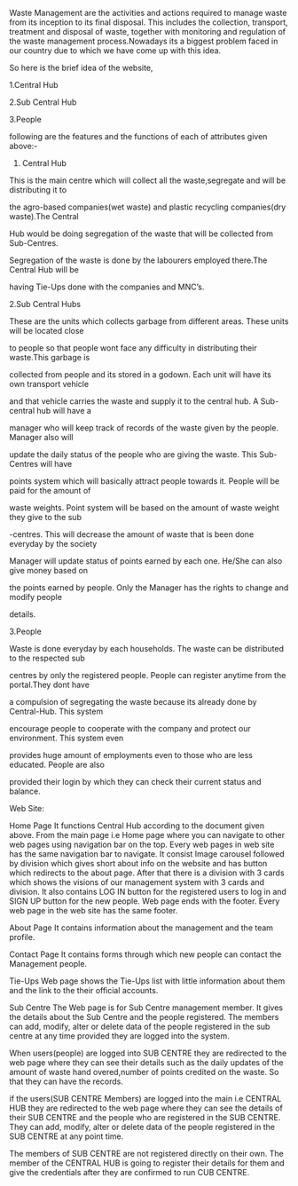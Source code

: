 Waste Management are the activities and actions required to manage waste from its inception to its final disposal. This includes the collection, transport, treatment and disposal of waste, together with monitoring and regulation of the waste management process.Nowadays its a biggest problem faced in our country due to which we have come up with this idea.


So here is the brief idea of the website,

1.Central Hub

2.Sub Central Hub

3.People


following are the features and the functions of each of attributes given above:-

1. Central Hub

This is the main centre which will collect all the waste,segregate and will be distributing it to

the agro-based companies(wet waste) and plastic recycling companies(dry waste).The Central

Hub would be doing segregation of the waste that will be collected from Sub-Centres.

Segregation of the waste is done by the labourers employed there.The Central Hub will be

having Tie-Ups done with the companies and MNC’s.



2.Sub Central Hubs

These are the units which collects garbage from different areas. These units will be located close

to people so that people wont face any difficulty in distributing their waste.This garbage is

collected from people and its stored in a godown. Each unit will have its own transport vehicle

and that vehicle carries the waste and supply it to the central hub. A Sub-central hub will have a

manager who will keep track of records of the waste given by the people. Manager also will

update the daily status of the people who are giving the waste. This Sub-Centres will have

points system which will basically attract people towards it. People will be paid for the amount of

waste weights. Point system will be based on the amount of waste weight they give to the sub

-centres. This will decrease the amount of waste that is been done everyday by the society

Manager will update status of points earned by each one. He/She can also give money based on

the points earned by people. Only the Manager has the rights to change and modify people

details.



3.People

Waste is done everyday by each households. The waste can be distributed to the respected sub

centres by only the registered people. People can register anytime from the portal.They dont have

a compulsion of segregating the waste because its already done by Central-Hub. This system

encourage people to cooperate with the company and protect our environment. This system even

provides huge amount of employments even to those who are less educated. People are also

provided their login by which they can check their current status and balance.



Web Site:
  
Home Page
It functions Central Hub according to the document given above. From the main page i.e Home page where you can navigate to other web pages using navigation bar on the top. Every web pages in web site has the same navigation bar to navigate. It consist Image carousel followed by division which gives short about info on the website and has button which redirects to the about page. After that there is a division with 3 cards which shows the visions of our management system with 3 cards and division. It also contains LOG IN button for the registered users to log in and SIGN UP button for the new people. Web page ends with the footer. Every web page in the web site has the same footer.

About Page
It contains information about the management and the team profile.

Contact Page
It contains forms through which new people can contact the Management people.

Tie-Ups
Web page shows the Tie-Ups list with little information about them and the link to the their official accounts.

Sub Centre
The Web page is for Sub Centre management member. It gives the details about the Sub Centre and the people registered. The members can add, modify, alter or delete data of the people registered in the sub centre at any time provided they are logged into the system.

When users(people) are logged into SUB CENTRE they are redirected to the web page where they can see their details such as the daily updates of the amount of waste hand overed,number of points credited on the waste. So that they can have the records.

if the users(SUB CENTRE Members) are logged into the main i.e CENTRAL HUB they are redirected to the web page where they can see the details of their SUB CENTRE and the people who are registered in the SUB CENTRE. They can  add, modify, alter or delete data of the people registered in the SUB CENTRE at any point time.

The members of SUB CENTRE are not registered directly on their own. The member of the CENTRAL HUB is going to register their details for them and give the credentials after they are confirmed to run CUB CENTRE.
